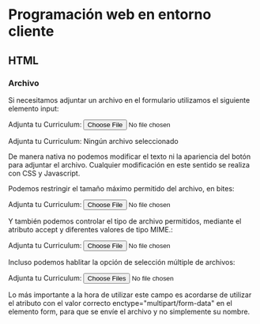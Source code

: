 # Programación web en entorno cliente
## HTML
### Archivo
Si necesitamos adjuntar un archivo en el formulario utilizamos el siguiente elemento input:


<p>
	<label for="campoCV">Adjunta tu Curriculum:</label>
	<input type="file" name="campoCV" id="campoCV">
</p>

Adjunta tu Curriculum: Ningún archivo seleccionado

De manera nativa no podemos modificar el texto ni la apariencia del botón para adjuntar el archivo. Cualquier modificación en este sentido se realiza con CSS y Javascript.

Podemos restringir el tamaño máximo permitido del archivo, en bites:


<p>
	<label for="campoCV">Adjunta tu Curriculum:</label>
	<input type="file" name="campoCV" id="campoCV" maxlength="100000">
</p>

Y también podemos controlar el tipo de archivo permitidos, mediante el atributo accept y diferentes valores de tipo MIME.:


<p>
	<label for="campoCV">Adjunta tu Curriculum:</label>
	<input type="file" name="campoCV" id="campoCV" accept="image/gif">
</p>

Incluso podemos hablitar la opción de selección múltiple de archivos:


<p>
	<label for="campoCV">Adjunta tu Curriculum:</label>
	<input type="file" name="campoCV" id="campoCV" multiple="multiple">
</p>

Lo más importante a la hora de utilizar este campo es acordarse de utilizar el atributo con el valor correcto enctype="multipart/form-data" en el elemento form, para que se envíe el archivo y no simplemente su nombre.